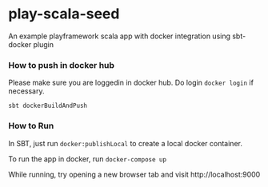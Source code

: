 play-scala-seed
===============

An example playframework scala app with docker integration using sbt-docker plugin

### How to push in docker hub
Please make sure you are loggedin in docker hub. Do login `docker login` if necessary.

    sbt dockerBuildAndPush

### How to Run

In SBT, just run `docker:publishLocal` to create a local docker container. 

To run the app in docker, run `docker-compose up`

While running, try opening a new browser tab and visit http://localhost:9000

